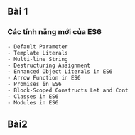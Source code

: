 ## Bài 1

### Các tính năng mới của ES6

	- Default Parameter
	- Template Literals
	- Multi-line String
	- Destructuring Assignment
	- Enhanced Object Literals in ES6
	- Arrow Function in ES6
	- Promises in ES6
	- Block-Scoped Constructs Let and Cont
	- Classes in ES6
	- Modules in ES6

## Bài2
